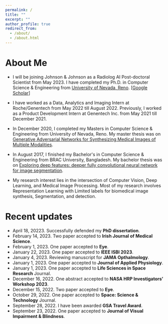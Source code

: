 ```yaml
---
permalink: /
title: ""
excerpt: ""
author_profile: true
redirect_from: 
  - /about/
  - /about.html
---
```


# About Me

<!--
* 🔴 **I'm in the job market and actively looking for full-time positions in Deep Learning, Computer Vision and Medical Imaging from May 2023.** [[Resume](https://sharifamit.com/files/Sharif_Amit_Kamran_CV.pdf)]
-->
* I will be joining Johnson & Johnson as a Radiolog AI Post-doctoral Scientist from May 2023. I have completed my Ph.D. in Computer Science & Engineering from [University of Nevada, Reno](https://www.unr.edu/). [[Google Scholar](https://scholar.google.com/citations?user=DW0hlZsAAAAJ)]

* I have worked as a Data, Analytics and Imaging Intern at Roche/Genentech from May 2022 till August 2022. Previously, I worked as a Product Development Intern at Genentech Inc. from May 2021 till December 2021.

* In December 2020,  I completed my Masters in Computer Science & Engineering from University of Nevada, Reno. My master thesis was on [Generative Adversarial Networks for Synthesizing Medical Images of Multiple Modalities](https://scholarworks.unr.edu/handle/11714/7712).

* In August 2017, I finished my Bachelor's in Computer Science & Engineering from BRAC University, Bangladesh. My bachelor thesis was on [Exploring deep features: deeper fully convolutional neural network for image segmentation](http://dspace.bracu.ac.bd/xmlui/handle/10361/8112).

* My research interest lies in the intersection of Computer Vision, Deep Learning, and Medical Image Processing. Most of my research involves Representation Learning with Limited labels for biomedical image synthesis, Segmentation,  and detection. 

# Recent updates
* April 18, 20223. Successfully defended my **PhD dissertation**. 
* February 14, 2023. Two paper accepted to **Irish Journal of Medical Science**.
* February 1, 2023. One paper accepted to **Eye**.
* January 22, 2023. One paper accepted to **IEEE ISBI 2023**.
* January 4, 2023. Reviewing manuscript for **JAMA Opthalmology**.
* January 1, 2023. One paper accepted to **Journal of Applied Physiology**.
* January 1, 2023. One paper accepted to **Life Sciences in Space Research** Journal.
* December 16, 2022. One abstract accepted to **NASA HRP Investigators’ Workshop 2023**.
* December 15, 2022. Two paper accepted to **Eye**.
* October 29, 2022. One paper accepted to **Space: Science & Technology** Journal.
* September 28, 2022. I have been awarded **GSA Travel Award**.
* September 23, 2022. One paper accepted to **Journal of Visual Impairment & Blindness**.




<!--
# Past news and events

<details>
  <summary> Click to expand</summary>
  
  * September 8, 2022. Two abstracts accepted to **OSA Fall Vision Meeting 2022**.
  * September 2, 2022. One paper accepted to **ICMLA 2022**.
  * August 26, 2022. Completed my 4 month long internship at **Genentech, Inc.**
  * August 24, 2022. One paper accepted to **Aerospace Medicine and Human Performance** Journal.
  * August 23, 2022. One paper accepted to **ISVC 2022**.
  * August 18, 2022. One abstract accepted to **Materials Research Society (MRS) Fall Metting 2022**.
  * August 4, 2022. One paper accepted to **Wearable Technologies** Journal.
  * July 25, 2022. One paper accepted to **MICCAI OMIA 2022** Workshop.
  * July 25, 2022. One paper accepted to **NPJ Microgravity** Journal.
  * July 21, 2022. One book chapter published in **Spaceflight Associated Neuro-Ocular Syndrome**.
  * July 20, 2022. One paper accepted to **MICCAI AMAI 2022** Workshop.
  * April 19, 2022. One paper accepted to **Life Sciences in Space Research** Journal.
  * April 18, 2022. One paper accepted to **Survey of Ophthalmology** Journal.
  * April 14, 2022. Received GSA Spring Award 2022 for **Outstanding International Graduate Student**. 
  * April 10, 2022. One paper accepted to **iScience** Journal.
  * March 25, 2022. Joining **Roche/Genentech** as Data, Analytics and Imaging Intern in Summer 2022.
  * February 9, 2022. Two abstracts accepted to **Journal of Vision**.
  * January 7, 2022. One abstract accepted to **Nasa HRP Investigators’ Workshop 2022**.
  * December 15, 2021. I have been selected as an **Outstanding Reviewer** at the 32nd British Machine Vision Conference, **BMVC 2021**.
  * December 10, 2021. Completed my 8 month long internship at **Genentech, Inc.**
  * November 17, 2021. Passed my PhD Comprehensive Exam. I am now a **PhD Candidate**.
  * Septmebr 22, 2021. One abstract accepted to **OSA Fall Vision Meeting 2021**.
  * September 13, 2021. One paper accepted to **IEEE ICMLA 2021**.
  * August 31, 2021. Reviewing manuscripts for **IEEE Transactions on Medical Imaging (TMI)**.
  * August 9, 2021. One paper accepted to **ICCV 2021 Workshop on Computer Vision for Automated Medical Diagnosis**.
  * July 11, 2021. My internship at **Genentech** has been extended till December 2021.
  * July 1, 2021. Reviewing manuscripts for **Medical Physics**.
  * June 25, 2021. I have been awarded **MICCAI 2021 Student Travel Award**.
  * June 14, 2021. I have been invited as a Reviewer for **WACV 2022**.
  * June 13, 2021. Reviewing manuscripts for  **Biomedical Optics Express**.
  * June 9, 2021. Revieweing manuscripts for **Translational Vision Science & Technology**.
  * June 8, 2021. I have been invited as a Reviewer for **BMVC 2021**.
  * May 14, 2021. One paper accepted as Top 13% of early accept to **MICCAI 2021**.
  * April 22, 2021. Received GSA Spring Award 2021 for <b>Outstanding Graduate Student</b>. 
  * April 2, 2021. Joining <b>Genentech</b> as a Product Development Intern for Personalized Healthcare Data Science Imaging team in Summer 2021.
  * February 1, 2021. Presented our poster at <b>NASA Human Research Program IWS 2021</b>.
  * January 11, 2021. My Master's thesis is now accessible from [here](https://scholarworks.unr.edu/handle/11714/7712).
  * December 7, 2020. Received GSA Fall Award 2020 for <b>Outstanding Graduating Student</b>. 
  * December 2, 2020. Successfully defended my <b>Master's Thesis</b>.
  * November 19, 2020. One paper accepted to <b>Scientific Reports</b>.
  * October 22, 2020. Completed reviewing papers for <b>WACV 2021</b>.
  * October 10, 2020. One paper accepted to <b> ICPR 2020 </b>.
  * September 21, 2020. One paper accepted to <b>ISVC 2020</b>.
  * July 15, 2020. Completed reviewing papers for <b>BMVC 2020</b>.
  * June 12, 2020. One paper accepted to <b>Cell Calcium</b>.
  * May 15, 2020. One paper accepted to <b>IEEE ICIP 2020</b>.
  * April 26, 2020. Book chapter accepted to <b>Deep Learning Applications, Volume 2</b>.
  * December 19, 2019. We organized [Bengali.AI Computer Vision Challenge 2019](https://www.kaggle.com/c/bengaliai-cv19) with Kaggle on <b>Bengali.AI Handwritten Grapheme Classification</b>.
  * September 11, 2019. One paper accepted to <b>IEEE ICMLA 2019</b>.
  * August 1, 2019. Joining University of Nevada, Reno as a Graduate Student.
  * June 30, 2019. I left my position as a Researcher from Center for Cognitive Skill Enhancement, IUB.
  * June 30, 2019. I left SkinIQ Inc.
  * October 28, 2018. One paper accepted to <b>ICCIT 2018</b>.
  * July 23, 2018. One paper accepted to <b>SAIN 2018</b>.
  * July 6, 2018. Took an interactive session on <b>What comes after AI ?</b> at Bengali.AI CV Challange 2018 Finale and Community Meetup.
  * June 16, 2018. We organized [Bengali.AI Computer Challenge 2018](https://www.kaggle.com/c/numta) on <b>NumtaDB: Bengali Handwritten Digits</b> data-set.
  * June 1, 2018. Took a hands on workshop on <b>Deep Learning for Computer Vision</b> at IUB.
  * May 1, 2018. I joined [SkinIQ Inc.](https://www.skiniqinc.com/) as a part-time Deep Learning engineer, working remotly from Bangladesh.
  * April 1, 2018. We co-founded [Bengali.AI](https://people.bengali.ai/) with some awesome group of people.
  * July 7, 2017. Our model scored meanIOU 69% in "Semantic Segmentation" category of Pascal VOC 2012 challenge.
  * June 21, 2017. Took a workshop on <b>Advanced Micro Controller Programming for Deep Learning</b>.
  * May 15, 2017. I joined Center for Cognitive Skill Enhancement, IUB as a Researcher.
  * April 30, 2017. I finished my Bachelors in Computer Science degree from BRAC University.
  * April 4, 2017. Our model scored meanIOU 68.1% in "Semantic Segmentation" category of Pascal VOC 2012 challenge.
</details>
-->